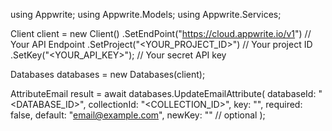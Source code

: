using Appwrite;
using Appwrite.Models;
using Appwrite.Services;

Client client = new Client()
    .SetEndPoint("https://cloud.appwrite.io/v1") // Your API Endpoint
    .SetProject("<YOUR_PROJECT_ID>") // Your project ID
    .SetKey("<YOUR_API_KEY>"); // Your secret API key

Databases databases = new Databases(client);

AttributeEmail result = await databases.UpdateEmailAttribute(
    databaseId: "<DATABASE_ID>",
    collectionId: "<COLLECTION_ID>",
    key: "",
    required: false,
    default: "email@example.com",
    newKey: "" // optional
);